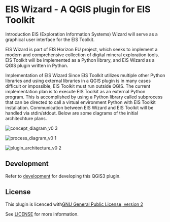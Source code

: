 # EIS Wizard - A QGIS plugin for EIS Toolkit
Introduction
EIS (Exploration Information Systems) Wizard will serve as a graphical user interface for the EIS Toolkit.

EIS Wizard is part of EIS Horizon EU project, which seeks to implement a modern and comprehensive collection of digital mineral exploration tools. EIS Toolkit will be implemented as a Python library, and EIS Wizard as a QGIS plugin written in Python.

Implementation of EIS Wizard
Since EIS Toolkit utilizes multiple other Python libraries and using external libraries in a QGIS plugin is in many cases difficult or impossible, EIS Toolkit must run outside QGIS. The current implementation plan is to execute EIS Toolkit as an external Python program. This is accomplished by using a Python library called subprocess that can be directed to call a virtual environment Python with EIS Toolkit installation. Communication between EIS Wizard and EIS Toolkit will be handled via stdin/stdout. Below are some diagrams of the initial architechture plans.

![concept_diagram_v0 3](https://user-images.githubusercontent.com/113038549/217557033-6d447f46-27fa-4412-92d7-c2df88c8457b.png)


![process_diagram_v0 1](https://user-images.githubusercontent.com/113038549/217557133-3da8d5a8-515d-4b7a-bef4-98aacc2e5da7.png)

![plugin_architecture_v0 2](https://user-images.githubusercontent.com/113038549/217557250-0631334d-47ea-4c0b-8886-0921d84d066c.png)

## Development

Refer to [development](docs/development.md) for developing this QGIS3 plugin.

## License
This plugin is licenced with[GNU General Public License, version 2](https://www.gnu.org/licenses/old-licenses/gpl-2.0.en.html)

See [LICENSE](LICENSE) for more information.
